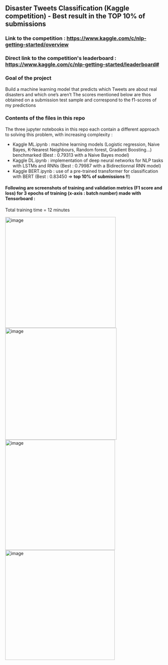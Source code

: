 ## Disaster Tweets Classification (Kaggle competition) - Best result in the TOP 10% of submissions

### Link to the competition : https://www.kaggle.com/c/nlp-getting-started/overview

### Direct link to the competition's leaderboard : https://www.kaggle.com/c/nlp-getting-started/leaderboard#

### Goal of the project
Build a machine learning model that predicts which Tweets are about real disasters and which one’s aren’t
The scores mentioned below are thos obtained on a submission test sample and correspond to the f1-scores of my predictions

### Contents of the files in this repo
The three jupyter notebooks in this repo each contain a different approach to solving this problem, with increasing complexity :
- Kaggle ML.ipynb : machine learning models (Logistic regression, Naive Bayes, K-Nearest Neighbours, Random forest, Gradient Boosting...) benchmarked (Best : 0.79313 with a Naive Bayes model) 
- Kaggle DL.ipynb : implementation of deep neural networks for NLP tasks with LSTMs and RNNs (Best : 0.79987 with a Bidirectionnal RNN model)
- Kaggle BERT.ipynb : use of a pre-trained transformer for classification with BERT (Best : 0.83450 => **top 10% of submissions !!**)

#### Following are screenshots of training and validation metrics (F1 score and loss) for 3 epochs of training (x-axis : batch number) made with Tensorboard :
Total training time = 12 minutes

<img width="352" alt="image" src="https://user-images.githubusercontent.com/59745916/153378716-3d12dfe1-2d60-4daf-9d20-6cc445c518fb.png">
<img width="355" alt="image" src="https://user-images.githubusercontent.com/59745916/153378876-3cae6b52-a24e-41fa-b100-37a244a0b442.png">
<img width="350" alt="image" src="https://user-images.githubusercontent.com/59745916/153378998-6192333d-1a66-42c5-b313-0ef9675f1f27.png">
<img width="349" alt="image" src="https://user-images.githubusercontent.com/59745916/153379101-1c0c5736-fbcd-4f48-8216-8e1196c1ba30.png">
